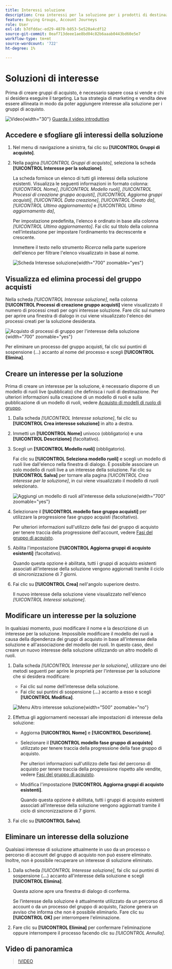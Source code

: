 ```yaml
---
title: Interessi soluzione
description: Crea interessi per la soluzione per i prodotti di destinazione, automatizza la creazione di gruppi di acquisto con modelli di ruolo e gestisci la progressione della fase in Journey Optimizer B2B edition.
feature: Buying Groups, Account Journeys
role: User
exl-id: b7dfddac-ed29-4870-b853-5e520a4cdf12
source-git-commit: 0eaf713deee1ae8bd04c82b6aaab0443bd60e5e7
workflow-type: tm+mt
source-wordcount: '722'
ht-degree: 1%

---
```


# Soluzioni di interesse

Prima di creare gruppi di acquisto, è necessario sapere cosa si vende e chi si desidera eseguire il targeting. La tua strategia di marketing e vendita deve essere allineata in modo da poter aggiungere interesse alla soluzione per i gruppi di acquisto.

![Video](../../assets/do-not-localize/icon-video.svg){width="30"} [Guarda il video introduttivo](#overview-video)

## Accedere e sfogliare gli interessi della soluzione

1. Nel menu di navigazione a sinistra, fai clic su **[!UICONTROL Gruppi di acquisto]**.

1. Nella pagina _[!UICONTROL Gruppi di acquisto]_, seleziona la scheda **[!UICONTROL Interesse per la soluzione]**.

   La scheda fornisce un elenco di tutti gli interessi della soluzione esistenti. Visualizza le seguenti informazioni in formato colonna: _[!UICONTROL Nome]_, _[!UICONTROL Modello ruoli]_, _[!UICONTROL Processi di creazione gruppo acquisti]_, _[!UICONTROL Aggiorna gruppi acquisti]_, _[!UICONTROL Data creazione]_, _[!UICONTROL Creato da]_, _[!UICONTROL Ultimo aggiornamento]_ e _[!UICONTROL Ultimo aggiornamento da]_,

   Per impostazione predefinita, l&#39;elenco è ordinato in base alla colonna _[!UICONTROL Ultimo aggiornamento]_. Fai clic sul titolo della colonna nell’intestazione per impostare l’ordinamento tra decrescente e crescente.

   Immettere il testo nello strumento _Ricerca_ nella parte superiore dell&#39;elenco per filtrare l&#39;elenco visualizzato in base al nome.

   ![Scheda Interesse soluzione](assets/solution-interest-tab.png){width="700" zoomable="yes"}

## Visualizza ed elimina processi del gruppo acquisti

Nella scheda _[!UICONTROL Interesse soluzione]_, nella colonna **[!UICONTROL Processi di creazione gruppo acquisti]** viene visualizzato il numero di processi creati per ogni interesse soluzione. Fare clic sul numero per aprire una finestra di dialogo in cui viene visualizzato l&#39;elenco dei processi creati per la soluzione desiderata.

![Acquisto di processi di gruppo per l&#39;interesse della soluzione](assets/buying-group-jobs-for-solution-interest.png){width="700" zoomable="yes"}

Per eliminare un processo del gruppo acquisti, fai clic sui puntini di sospensione (...) accanto al nome del processo e scegli **[!UICONTROL Elimina]**.

## Creare un interesse per la soluzione

Prima di creare un interesse per la soluzione, è necessario disporre di un modello di ruoli live (pubblicato) che definisca i ruoli di destinazione. Per ulteriori informazioni sulla creazione di un modello di ruoli e sulla pubblicazione di un modello di ruoli, vedere [Acquisto di modelli di ruolo di gruppo](./buying-groups-role-templates.md).

1. Dalla scheda _[!UICONTROL Interesse soluzione]_, fai clic su **[!UICONTROL Crea interesse soluzione]** in alto a destra.

1. Immetti un **[!UICONTROL Nome]** univoco (obbligatorio) e una **[!UICONTROL Descrizione]** (facoltativo).

1. Scegli un **[!UICONTROL Modello ruoli]** (obbligatorio).

   Fai clic su **[!UICONTROL Seleziona modello ruoli]** e scegli un modello di ruoli live dall&#39;elenco nella finestra di dialogo. È possibile associare un solo modello di ruoli live a un interesse della soluzione. Fai clic su **[!UICONTROL Salva]** per tornare alla pagina _[!UICONTROL Crea interesse per la soluzione]_, in cui viene visualizzato il modello di ruoli selezionato.

   ![Aggiungi un modello di ruoli all&#39;interesse della soluzione](assets/solution-interest-create.png){width="700" zoomable="yes"}

1. Selezionare il **[!UICONTROL modello fase gruppo acquisti]** per utilizzare la progressione fase gruppo acquisti (facoltativo).

   Per ulteriori informazioni sull&#39;utilizzo delle fasi del gruppo di acquisto per tenere traccia della progressione dell&#39;account, vedere [Fasi del gruppo di acquisto](./buying-group-stages.md).

1. Abilita l&#39;impostazione **[!UICONTROL Aggiorna gruppi di acquisto esistenti]** (facoltativo).

   Quando questa opzione è abilitata, tutti i gruppi di acquisto esistenti associati all’interesse della soluzione vengono aggiornati tramite il ciclo di sincronizzazione di 7 giorni.

1. Fai clic su **[!UICONTROL Crea]** nell&#39;angolo superiore destro.

   Il nuovo interesse della soluzione viene visualizzato nell&#39;elenco _[!UICONTROL Interessi soluzione]_.

## Modificare un interesse per la soluzione

In qualsiasi momento, puoi modificare il nome e la descrizione di un interesse per la soluzione. Impossibile modificare il modello dei ruoli a causa della dipendenza dei gruppi di acquisto in base all&#39;interesse della soluzione e all&#39;associazione del modello dei ruoli. In questo caso, devi creare un nuovo interesse della soluzione utilizzando un altro modello di ruoli.

1. Dalla scheda _[!UICONTROL Interesse per la soluzione]_, utilizzare uno dei metodi seguenti per aprire le proprietà per l&#39;interesse per la soluzione che si desidera modificare:

   * Fai clic sul nome dell’interesse della soluzione.
   * Fai clic sui puntini di sospensione (**...**) accanto a esso e scegli **[!UICONTROL Modifica]**.

   ![Menu Altro interesse soluzione](assets/solution-interests-more-menu.png){width="500" zoomable="no"}

1. Effettua gli aggiornamenti necessari alle impostazioni di interesse della soluzione:

   * Aggiorna **[!UICONTROL Nome]** e **[!UICONTROL Descrizione]**.

   * Selezionare il **[!UICONTROL modello fase gruppo di acquisto]** utilizzato per tenere traccia della progressione della fase gruppo di acquisto.

     Per ulteriori informazioni sull&#39;utilizzo delle fasi del percorso di acquisto per tenere traccia della progressione rispetto alle vendite, vedere [Fasi del gruppo di acquisto](./buying-group-stages.md).

   * Modifica l&#39;impostazione **[!UICONTROL Aggiorna gruppi di acquisto esistenti]**.

     Quando questa opzione è abilitata, tutti i gruppi di acquisto esistenti associati all’interesse della soluzione vengono aggiornati tramite il ciclo di sincronizzazione di 7 giorni.

1. Fai clic su **[!UICONTROL Salva]**.

## Eliminare un interesse della soluzione

Qualsiasi interesse di soluzione attualmente in uso da un processo o percorso di account del gruppo di acquisto non può essere eliminato. Inoltre, non è possibile recuperare un interesse di soluzione eliminato.

1. Dalla scheda _[!UICONTROL Interesse soluzione]_, fai clic sui puntini di sospensione (**...**) accanto all&#39;interesse della soluzione e scegli **[!UICONTROL Elimina]**.

   Questa azione apre una finestra di dialogo di conferma.

   Se l’interesse della soluzione è attualmente utilizzato da un percorso di account o da un processo del gruppo di acquisto, l’azione genera un avviso che informa che non è possibile eliminarlo. Fare clic su **[!UICONTROL OK]** per interrompere l&#39;eliminazione.

1. Fare clic su **[!UICONTROL Elimina]** per confermare l&#39;eliminazione oppure interrompere il processo facendo clic su _[!UICONTROL Annulla]_.

## Video di panoramica

>[!VIDEO](https://video.tv.adobe.com/v/3450121/?learn=on&captions=ita)
